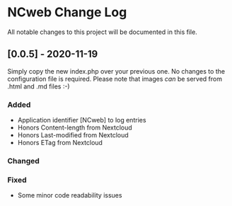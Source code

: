 # NCweb Change Log
All notable changes to this project will be documented in this file.

## [0.0.5] - 2020-11-19

Simply copy the new index.php over your previous one. No changes to the configuration file is required. Please note that images *can* be served from .html and .md files :-)

### Added

- Application identifier \[NCweb\] to log entries
- Honors Content-length from Nextcloud
- Honors Last-modified from Nextcloud
- Honors ETag from Nextcloud

### Changed

### Fixed

- Some minor code readability issues
